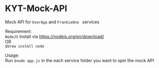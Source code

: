 # KYT-Mock-API

Mock API for `UserApp` and `FrankieOne ` services

Requirement:\
`NodeJS` install via https://nodejs.org/en/download/ \
OR\
`$brew install node`

Usage:\
Run `$node app.js` in the each service folder you want to spin the mock API
 

